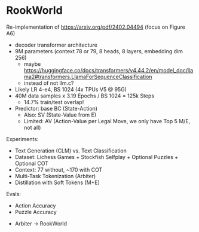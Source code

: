 # RookWorld

Re-implementation of https://arxiv.org/pdf/2402.04494 (focus on Figure A6)
- decoder transformer architecture
- 9M parameters (context 78 or 79, 8 heads, 8 layers, embedding dim 256)
  - maybe https://huggingface.co/docs/transformers/v4.44.2/en/model_doc/llama2#transformers.LlamaForSequenceClassification
  - instead of not llm.c?
- Likely LR 4-e4, BS 1024 (4x TPUs V5 @ 95G)
- 40M data samples x 3.19 Epochs / BS 1024 = 125k Steps
  - 14.7% train/test overlap!
- Predictor: base BC (State-Action)
  - Also: SV (State-Value from E)
  - Limited: AV (Action-Value per Legal Move, we only have Top 5 M/E, not all)

Experiments:
- Text Generation (CLM) vs. Text Classification
- Dataset: Lichess Games + Stockfish Selfplay + Optional Puzzles + Optional COT
- Context: 77 without, ~170 with COT
- Multi-Task Tokenization (Arbiter)
- Distillation with Soft Tokens (M+E)

Evals:
- Action Accuracy
- Puzzle Accuracy

+ Arbiter -> RookWorld